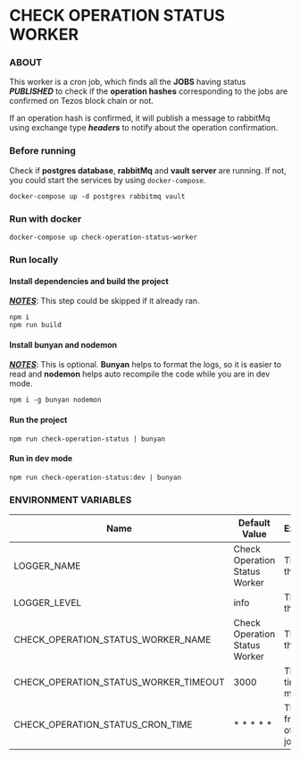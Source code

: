 # CHECK OPERATION STATUS WORKER

### ABOUT

This worker is a cron job, which finds all the **JOBS** having status **_PUBLISHED_**
to check if the **operation hashes** corresponding to the jobs are confirmed on Tezos block chain or not.

If an operation hash is confirmed, it will publish a message to rabbitMq using exchange type **_headers_** to notify about the operation confirmation.

### Before running

Check if **postgres database**, **rabbitMq** and **vault server** are running. If not, you could start the services by using `docker-compose`.

```
docker-compose up -d postgres rabbitmq vault
```

### Run with docker

```
docker-compose up check-operation-status-worker
```

### Run locally

#### Install dependencies and build the project

<u>**_NOTES_**</u>: This step could be skipped if it already ran.

```
npm i
npm run build
```

#### Install bunyan and nodemon

<u>**_NOTES_**</u>: This is optional. **Bunyan** helps to format the logs, so it is easier to read and **nodemon** helps auto recompile the code while you are in dev mode.

```
npm i -g bunyan nodemon
```

#### Run the project

```
npm run check-operation-status | bunyan
```

#### Run in dev mode

```
npm run check-operation-status:dev | bunyan
```

### ENVIRONMENT VARIABLES

| Name                                  | Default Value                 | Explaination                        |
| ------------------------------------- | ----------------------------- | ----------------------------------- |
| LOGGER_NAME                           | Check Operation Status Worker | The name of the logger              |
| LOGGER_LEVEL                          | info                          | The level of the logger             |
| CHECK_OPERATION_STATUS_WORKER_NAME    | Check Operation Status Worker | The name of the process             |
| CHECK_OPERATION_STATUS_WORKER_TIMEOUT | 3000                          | The process timeout in milliseconds |
| CHECK_OPERATION_STATUS_CRON_TIME      | \* \* \* \* \*                | The frequency of the cron job       |
